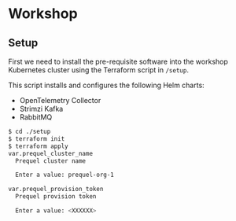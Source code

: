 # Workshop

## Setup

First we need to install the pre-requisite software into the workshop Kubernetes cluster using the Terraform script in `/setup`.

This script installs and configures the following Helm charts:

* OpenTelemetry Collector
* Strimzi Kafka
* RabbitMQ

```bash
$ cd ./setup
$ terraform init
$ terraform apply
var.prequel_cluster_name
  Prequel cluster name

  Enter a value: prequel-org-1

var.prequel_provision_token
  Prequel provision token

  Enter a value: <XXXXXX>
```

